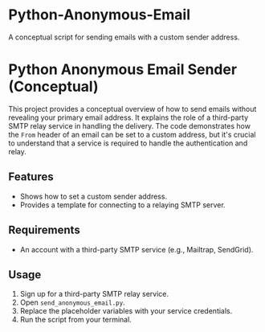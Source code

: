 # Python-Anonymous-Email
A conceptual script for sending emails with a custom sender address.
# Python Anonymous Email Sender (Conceptual)

This project provides a conceptual overview of how to send emails without revealing your primary email address. It explains the role of a third-party SMTP relay service in handling the delivery. The code demonstrates how the `From` header of an email can be set to a custom address, but it's crucial to understand that a service is required to handle the authentication and relay.

## Features
- Shows how to set a custom sender address.
- Provides a template for connecting to a relaying SMTP server.

## Requirements
- An account with a third-party SMTP service (e.g., Mailtrap, SendGrid).

## Usage
1. Sign up for a third-party SMTP relay service.
2. Open `send_anonymous_email.py`.
3. Replace the placeholder variables with your service credentials.
4. Run the script from your terminal.
